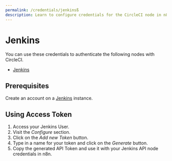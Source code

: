 ```yaml
---
permalink: /credentials/jenkinsß
description: Learn to configure credentials for the CircleCI node in n8n
---
```


# Jenkins

You can use these credentials to authenticate the following nodes with CircleCI.
- [Jenkins](../../nodes-library/nodes/Jenkins/README.md)


## Prerequisites

Create an account on a [Jenkins](https://www.jenkins.io/) instance.

## Using Access Token

1. Access your Jenkins User.
2. Visit the *Configure* section.
3. Click on the *Add new Token* button.
4. Type in a name for your token and click on the *Generate* button.
5. Copy the generated API Token and use it with your Jenkins API node credentials in n8n.

<!-- ![Getting Jenkins credentials](./using-access-token.gif) -->
